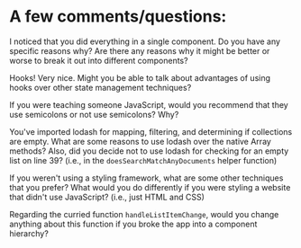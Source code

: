 
# A few comments/questions:

I noticed that you did everything in a single component. Do you have any specific reasons why? Are there any reasons why it might be better or worse to break it out into different components?

Hooks! Very nice. Might you be able to talk about advantages of using hooks over other state management techniques?

If you were teaching someone JavaScript, would you recommend that they use semicolons or not use semicolons? Why?

You've imported lodash for mapping, filtering, and determining if collections are empty. What are some reasons to use lodash over the native Array methods? Also, did you decide not to use lodash for checking for an empty list on line 39? (i.e., in the `doesSearchMatchAnyDocuments` helper function)

If you weren't using a styling framework, what are some other techniques that you prefer? What would you do differently if you were styling a website that didn't use JavaScript? (i.e., just HTML and CSS)

Regarding the curried function `handleListItemChange`, would you change anything about this function if you broke the app into a component hierarchy?